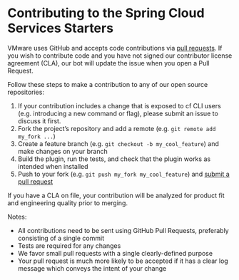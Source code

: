 # Contributing to the Spring Cloud Services Starters

VMware uses GitHub and accepts code contributions via
[pull requests](https://help.github.com/articles/using-pull-requests).  If you wish to contribute code and
you have not signed our contributor license agreement (CLA), our bot will update the issue when you open a Pull Request.

Follow these steps to make a contribution to any of our open source repositories:

1. If your contribution includes a change that is exposed to cf CLI users
   (e.g. introducing a new command or flag), please submit an issue
   to discuss it first.
1. Fork the project’s repository and add a remote (e.g. `git remote add my_fork ...`)
1. Create a feature branch (e.g. `git checkout -b my_cool_feature`) and make changes on your branch
1. Build the plugin, run the tests, and check that the plugin works as intended when installed
1. Push to your fork (e.g. `git push my_fork my_cool_feature`) and [submit a pull request](https://help.github.com/articles/creating-a-pull-request)

If you have a CLA on file, your contribution will be analyzed for product fit and engineering quality prior to merging.

Notes:
* All contributions need to be sent using GitHub Pull Requests, preferably consisting of a single commit
* Tests are required for any changes
* We favor small pull requests with a single clearly-defined purpose
* Your pull request is much more likely to be accepted if it has a clear log message which conveys the intent of your change